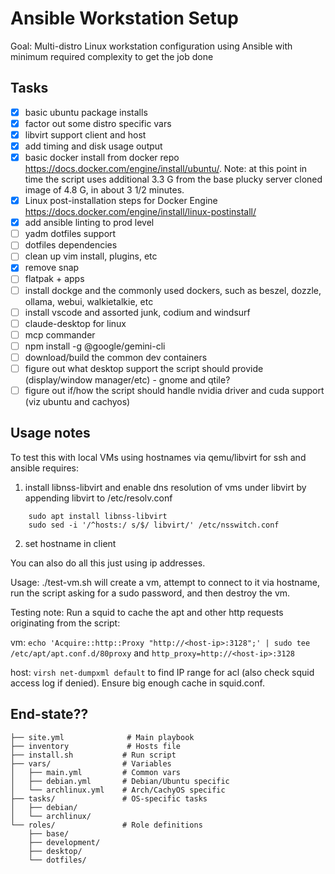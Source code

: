 # Ansible Workstation Setup

Goal:       Multi-distro Linux workstation configuration using Ansible with minimum required complexity to get the job done

## Tasks

- [x] basic ubuntu package installs
- [x] factor out some distro specific vars
- [x] libvirt support client and host
- [x] add timing and disk usage output
- [x] basic docker install from docker repo https://docs.docker.com/engine/install/ubuntu/. Note: at this point in time the script uses additional 3.3 G from the base plucky server cloned image of 4.8 G, in about 3 1/2 minutes.
- [x] Linux post-installation steps for Docker Engine https://docs.docker.com/engine/install/linux-postinstall/
- [x] add ansible linting to prod level
- [ ] yadm dotfiles support
- [ ] dotfiles dependencies
- [ ] clean up vim install, plugins, etc
- [x] remove snap
- [ ] flatpak + apps
- [ ] install dockge and the commonly used dockers, such as beszel, dozzle, ollama, webui, walkietalkie, etc
- [ ] install vscode and assorted junk, codium and windsurf
- [ ] claude-desktop for linux
- [ ] mcp commander
- [ ] npm install -g @google/gemini-cli
- [ ] download/build the common dev containers
- [ ] figure out what desktop support the script should provide (display/window manager/etc) - gnome and qtile?
- [ ] figure out if/how the script should handle nvidia driver and cuda support (viz ubuntu and cachyos)

## Usage notes

To test this with local VMs using hostnames via qemu/libvirt for ssh and ansible requires:

1. install libnss-libvirt and enable dns resolution of vms under libvirt by appending libvirt to /etc/resolv.conf


```
    sudo apt install libnss-libvirt
    sudo sed -i '/^hosts:/ s/$/ libvirt/' /etc/nsswitch.conf
```

2. set hostname in client

You can also do all this just using ip addresses.

Usage: ./test-vm.sh will create a vm, attempt to connect to it via hostname, run the script asking for a sudo password, and then destroy the vm.

Testing note: Run a squid to cache the apt and other http requests originating from the script:

vm: ```echo 'Acquire::http::Proxy "http://<host-ip>:3128";' | sudo tee /etc/apt/apt.conf.d/80proxy``` and  ```http_proxy=http://<host-ip>:3128```

host: ```virsh net-dumpxml default``` to find IP range for acl (also check squid access log if denied). Ensure big enough cache in squid.conf.

## End-state??
```
├── site.yml              # Main playbook
├── inventory             # Hosts file
├── install.sh           # Run script
├── vars/                # Variables
│   ├── main.yml         # Common vars
│   ├── debian.yml       # Debian/Ubuntu specific
│   └── archlinux.yml    # Arch/CachyOS specific
├── tasks/               # OS-specific tasks
│   ├── debian/
│   └── archlinux/
└── roles/               # Role definitions
    ├── base/
    ├── development/
    ├── desktop/
    └── dotfiles/
```

